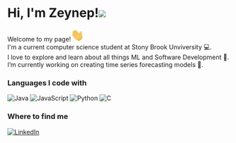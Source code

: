 <h1>Hi, I'm Zeynep!<img src="https://emojis.slackmojis.com/emojis/images/1531849430/4246/blob-sunglasses.gif?1531849430" width="30"/> </h1>
<p>Welcome to my page!<img src="https://raw.githubusercontent.com/ABSphreak/ABSphreak/master/gifs/Hi.gif" width="30px">  </br>I'm a current computer science student at Stony Brook Unviversity 💻. 
</br> I love to explore and learn about all things ML and Software Development 🧠.
</br>I’m currently working on creating time series forecasting models 🔭.
</p>
<h3>Languages I code with</h3>
<p>
<img alt="Java" src="https://img.shields.io/badge/java-%23ED8B00.svg?style=for-the-badge&logo=openjdk&logoColor=white" />

<img alt="JavaScript" src="https://img.shields.io/badge/javascript-%23323330.svg?style=for-the-badge&logo=javascript&logoColor=%23F7DF1E" />

<img alt="Python" src="https://img.shields.io/badge/python-3670A0?style=for-the-badge&logo=python&logoColor=ffdd54" />

<img alt="C" src="https://img.shields.io/badge/c-%2300599C.svg?style=for-the-badge&logo=c&logoColor=white" />
</p>
<h3>Where to find me</h3>
 <a href="https://www.linkedin.com/in/zeynep-tasoglu-690285260" target="_blank"><img alt="LinkedIn" src="https://img.shields.io/badge/linkedin-%230077B5.svg?&style=for-the-badge&logo=linkedin&logoColor=white" /></a>
<!--
**ZeynepST/ZeynepST** is a ✨ _special_ ✨ repository because its `README.md` (this file) appears on your GitHub profile.

Here are some ideas to get you started:

- 🔭 I’m currently working on ...
- 🌱 I’m currently learning ...
- 👯 I’m looking to collaborate on ...
- 🤔 I’m looking for help with ...
- 💬 Ask me about ...
- 📫 How to reach me: ...
- 😄 Pronouns: ...
- ⚡ Fun fact: ...
-->
